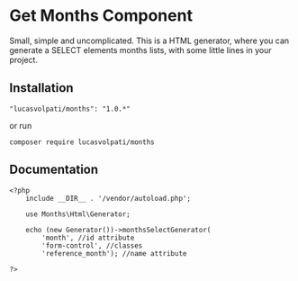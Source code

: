 # Get Months Component
Small, simple and uncomplicated. This is a HTML generator, where you can generate a SELECT elements months lists, with some little lines in your project.
## Installation
````
"lucasvolpati/months": "1.0.*"
````
or run
````
composer require lucasvolpati/months
````
## Documentation

````
<?php
    include __DIR__ . '/vendor/autoload.php';

    use Months\Html\Generator;

    echo (new Generator())->monthsSelectGenerator(
        'month', //id attribute
        'form-control', //classes
        'reference_month'); //name attribute

?>
````